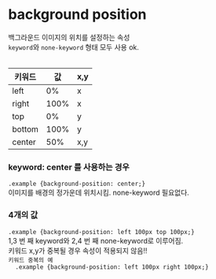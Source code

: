 <h1>background position</h1>
백그라운드 이미지의 위치를 설정하는 속성 <br>
<code>keyword</code>와 <code>none-keyword</code> 형태 모두 사용 ok. <br>
<br>
<table>
  <thead>
    <tr>
      <th>키워드</th>
      <th>값</th>
      <th>x,y</th>
    </tr>
  </thead>
  <tbody>
    <tr>
      <td>left</td>
      <td>0%</td>
      <td>x</td>
    </tr>
    <tr>
      <td>right</td>
      <td>100%</td>
      <td>x</td>
    </tr>
    <tr>
      <td>top</td>
      <td>0%</td>
      <td>y</td>
    </tr>
    <tr>
      <td>bottom</td>
      <td>100%</td>
      <td>y</td>
    </tr>
    <tr>
      <td>center</td>
      <td>50%</td>
      <td>x,y</td>
    </tr>
  </tbody>
</table>

<h3>keyword: center 를 사용하는 경우</h3>
<code class="language-css">.example {background-position: center;}</code> <br>
이미지를 배경의 정가운데 위치시킴. none-keyword 필요없다.

<h3>4개의 값</h3>
<code class="language-css">.example {background-position: left 100px top 100px;}</code> <br>
1,3 번 째 keyword와 2,4 번 째 none-keyword로 이루어짐. <br>
키워드 x,y가 중복될 경우 속성이 적용되지 않음!! <br>
<code class="language-css">키워드 중복의 예
  .example {background-position: left 100px right 100px;}</code> <br>
